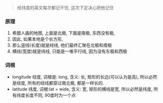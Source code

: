 > 经纬度的英文每次都记不住, 这次下定决心把他记住


### 原理
1. 希腊人画的地图, 上面是北极, 下面是南极, 东西没有极, 
2. 因此, 如果本地是个长方形, 
3. 那么竖线(长度)就是经线, 他们最终汇聚在北极和南极
4. 横线(宽度)就是纬线, 只能是一堆平行线, 因为没有东极和西极

### 词根

* longitude 经度, 词根是: long, 含义: 长, 矩形的长边(可以认为是高), 所以必然是经度, 所有的经线都穿过南北极, 都是一样长的.
* latitude 纬度, 词根:lat = wide, 含义: 宽, 矩形的横线是宽, 所以必然是纬度, 所有纬度长度不同, 90度时为一个点

